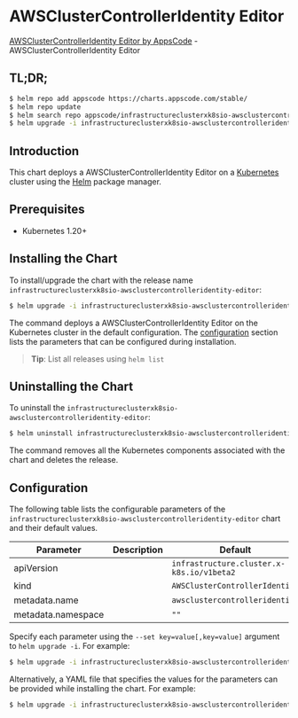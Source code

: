# AWSClusterControllerIdentity Editor

[AWSClusterControllerIdentity Editor by AppsCode](https://appscode.com) - AWSClusterControllerIdentity Editor

## TL;DR;

```bash
$ helm repo add appscode https://charts.appscode.com/stable/
$ helm repo update
$ helm search repo appscode/infrastructureclusterxk8sio-awsclustercontrolleridentity-editor --version=v0.22.0
$ helm upgrade -i infrastructureclusterxk8sio-awsclustercontrolleridentity-editor appscode/infrastructureclusterxk8sio-awsclustercontrolleridentity-editor -n default --create-namespace --version=v0.22.0
```

## Introduction

This chart deploys a AWSClusterControllerIdentity Editor on a [Kubernetes](http://kubernetes.io) cluster using the [Helm](https://helm.sh) package manager.

## Prerequisites

- Kubernetes 1.20+

## Installing the Chart

To install/upgrade the chart with the release name `infrastructureclusterxk8sio-awsclustercontrolleridentity-editor`:

```bash
$ helm upgrade -i infrastructureclusterxk8sio-awsclustercontrolleridentity-editor appscode/infrastructureclusterxk8sio-awsclustercontrolleridentity-editor -n default --create-namespace --version=v0.22.0
```

The command deploys a AWSClusterControllerIdentity Editor on the Kubernetes cluster in the default configuration. The [configuration](#configuration) section lists the parameters that can be configured during installation.

> **Tip**: List all releases using `helm list`

## Uninstalling the Chart

To uninstall the `infrastructureclusterxk8sio-awsclustercontrolleridentity-editor`:

```bash
$ helm uninstall infrastructureclusterxk8sio-awsclustercontrolleridentity-editor -n default
```

The command removes all the Kubernetes components associated with the chart and deletes the release.

## Configuration

The following table lists the configurable parameters of the `infrastructureclusterxk8sio-awsclustercontrolleridentity-editor` chart and their default values.

|     Parameter      | Description |                       Default                        |
|--------------------|-------------|------------------------------------------------------|
| apiVersion         |             | <code>infrastructure.cluster.x-k8s.io/v1beta2</code> |
| kind               |             | <code>AWSClusterControllerIdentity</code>            |
| metadata.name      |             | <code>awsclustercontrolleridentity</code>            |
| metadata.namespace |             | <code>""</code>                                      |


Specify each parameter using the `--set key=value[,key=value]` argument to `helm upgrade -i`. For example:

```bash
$ helm upgrade -i infrastructureclusterxk8sio-awsclustercontrolleridentity-editor appscode/infrastructureclusterxk8sio-awsclustercontrolleridentity-editor -n default --create-namespace --version=v0.22.0 --set apiVersion=infrastructure.cluster.x-k8s.io/v1beta2
```

Alternatively, a YAML file that specifies the values for the parameters can be provided while
installing the chart. For example:

```bash
$ helm upgrade -i infrastructureclusterxk8sio-awsclustercontrolleridentity-editor appscode/infrastructureclusterxk8sio-awsclustercontrolleridentity-editor -n default --create-namespace --version=v0.22.0 --values values.yaml
```
